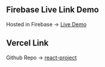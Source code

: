 ## Firebase Live Link Demo
Hosted in Firebase -> [Live Demo](https://college-site-b8b3d.web.app)

## Vercel Link
Github Repo -> [react-project](https://y-bay-two.vercel.app)

